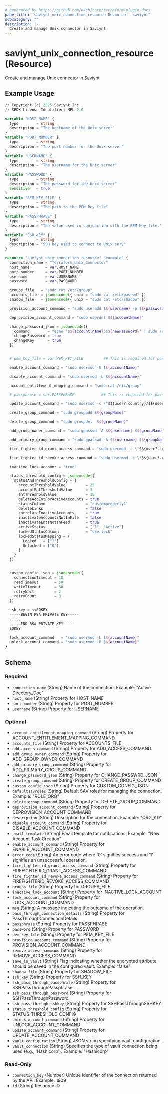```yaml
---
# generated by https://github.com/hashicorp/terraform-plugin-docs
page_title: "saviynt_unix_connection_resource Resource - saviynt"
subcategory: ""
description: |-
  Create and manage Unix connector in Saviynt
---
```


# saviynt_unix_connection_resource (Resource)

Create and manage Unix connector in Saviynt

## Example Usage

```terraform
// Copyright (c) 2025 Saviynt Inc.
// SPDX-License-Identifier: MPL-2.0

variable "HOST_NAME" {
  type        = string
  description = "The hostname of the Unix server"
}
variable "PORT_NUMBER" {
  type        = string
  description = "The port number for the Unix server"
}
variable "USERNAME" {
  type        = string
  description = "The username for the Unix server"
}
variable "PASSWORD" {
  type        = string
  description = "The password for the Unix server"
  sensitive   = true
}
variable "PEM_KEY_FILE" {
  type        = string
  description = "The path to the PEM key file"
}
variable "PASSPHRASE" {
  type        = string
  description = "The value used in conjunction with the PEM Key file."
}
variable "SSH_KEY" {
  type        = string
  description = "SSH key used to connect to Unix serv"
}

resource "saviynt_unix_connection_resource" "example" {
  connection_name = "Terraform_Unix_Connector"
  host_name       = var.HOST_NAME
  port_number     = var.PORT_NUMBER
  username        = var.USERNAME
  password        = var.PASSWORD

  groups_file   = "sudo cat /etc/group"
  accounts_file = jsonencode({ unix = "sudo cat /etc/passwd" })
  shadow_file   = jsonencode({ unix = "sudo cat /etc/shadow" })

  provision_account_command = "sudo useradd $${username} -p $${password} -c \"$${user?.country}/$${user?.employeeType}/$${user?.employeeid}/$${user?.lastname}.$${user?.firstname}/$${user?.email}\" -g users"

  deprovision_account_command = "sudo userdel $${accountName}"

  change_password_json = jsonencode({
    command        = "echo '$${account.name}:$${newPassword}' | sudo /usr/sbin/chpasswd"
    changePassword = true
    changeKey      = true
  })


  # pem_key_file = var.PEM_KEY_FILE         ## This is required for passwordless authetication

  enable_account_command = "sudo usermod -U $${accountName}"

  disable_account_command = "sudo usermod -L $${accountName}"

  account_entitlement_mapping_command = "sudo cat /etc/group"

  # passphrase = var.PASSPHRASE            ## This is required for passwordless authetication

  update_account_command = "sudo usermod -c \"$${user?.country}/$${user?.employeeType}/$${user?.employeeid}/$${user?.lastname}.$${user?.firstname}/$${user?.email}\" $${username}"

  create_group_command = "sudo groupadd $${groupName}"

  delete_group_command = "sudo groupdel  $${groupName}"

  add_group_owner_command = "sudo gpasswd -A $${username} $${groupName}"

  add_primary_group_command = "sudo gpasswd -A $${username} $${groupName}"

  fire_fighter_id_grant_access_command = "sudo usermod -c \"$${user?.country}/$${user?.lastname}.$${user?.firstname}/$${user?.email}\" $${username}"

  fire_fighter_id_revoke_access_command = "sudo usermod -c \"$${user?.country}/$${user?.firstname}\" $${username}"

  inactive_lock_account = "true"

  status_threshold_config = jsonencode({
    statusAndThresholdConfig = {
      accountThresholdValue         = 25
      accountEntThresholdValue      = 3
      entThresholdValue             = 10
      deleteAccEntForActiveAccounts = true
      statusColumn                  = "customproperty1"
      deleteLinks                   = false
      correlateInactiveAccounts     = true
      inactivateAccountsNotInFile   = false
      inactivateEntsNotInFeed       = true
      activeStatus                  = ["1", "Active"]
      lockedStatusColumn            = "userlock"
      lockedStatusMapping = {
        Locked   = ["1"]
        Unlocked = ["0"]
      }
    }
  })


  custom_config_json = jsonencode({
    connectionTimeout = 10
    readTimeout       = 50
    writeTimeout      = 50
    retryWait         = 2
    retryCount        = 3
  })

  ssh_key = <<EOKEY
  -----BEGIN RSA PRIVATE KEY-----
  .....
  -----END RSA PRIVATE KEY-----
  EOKEY

  lock_account_command   = "sudo usermod -L $${accountName}"
  unlock_account_command = "sudo usermod -U $${accountName}"
}
```

<!-- schema generated by tfplugindocs -->
## Schema

### Required

- `connection_name` (String) Name of the connection. Example: "Active Directory_Doc"
- `host_name` (String) Property for HOST_NAME
- `port_number` (String) Property for PORT_NUMBER
- `username` (String) Property for USERNAME

### Optional

- `account_entitlement_mapping_command` (String) Property for ACCOUNT_ENTITLEMENT_MAPPING_COMMAND
- `accounts_file` (String) Property for ACCOUNTS_FILE
- `add_access_command` (String) Property for ADD_ACCESS_COMMAND
- `add_group_owner_command` (String) Property for ADD_GROUP_OWNER_COMMAND
- `add_primary_group_command` (String) Property for ADD_PRIMARY_GROUP_COMMAND
- `change_password_json` (String) Property for CHANGE_PASSWRD_JSON
- `create_group_command` (String) Property for CREATE_GROUP_COMMAND
- `custom_config_json` (String) Property for CUSTOM_CONFIG_JSON
- `defaultsavroles` (String) Default SAV roles for managing the connection. Example: "ROLE_ORG"
- `delete_group_command` (String) Property for DELETE_GROUP_COMMAND
- `deprovision_account_command` (String) Property for DEPROVISION_ACCOUNT_COMMAND
- `description` (String) Description for the connection. Example: "ORG_AD"
- `disable_account_command` (String) Property for DISABLE_ACCOUNT_COMMAND
- `email_template` (String) Email template for notifications. Example: "New Account Task Creation"
- `enable_account_command` (String) Property for ENABLE_ACCOUNT_COMMAND
- `error_code` (String) An error code where '0' signifies success and '1' signifies an unsuccessful operation.
- `fire_fighter_id_grant_access_command` (String) Property for FIREFIGHTERID_GRANT_ACCESS_COMMAND
- `fire_fighter_id_revoke_access_command` (String) Property for FIREFIGHTERID_REVOKE_ACCESS_COMMAND
- `groups_file` (String) Property for GROUPS_FILE
- `inactive_lock_account` (String) Property for INACTIVE_LOCK_ACCOUNT
- `lock_account_command` (String) Property for LOCK_ACCOUNT_COMMAND
- `msg` (String) A message indicating the outcome of the operation.
- `pass_through_connection_details` (String) Property for PassThroughConnectionDetails
- `passphrase` (String) Property for PASSPHRASE
- `password` (String) Property for PASSWORD
- `pem_key_file` (String) Property for PEM_KEY_FILE
- `provision_account_command` (String) Property for PROVISION_ACCOUNT_COMMAND
- `remove_access_command` (String) Property for REMOVE_ACCESS_COMMAND
- `save_in_vault` (String) Flag indicating whether the encrypted attribute should be saved in the configured vault. Example: "false"
- `shadow_file` (String) Property for SHADOW_FILE
- `ssh_key` (String) Property for SSH_KEY
- `ssh_pass_through_passphrase` (String) Property for SSHPassThroughPassphrase
- `ssh_pass_through_password` (String) Property for SSHPassThroughPassword
- `ssh_pass_through_sshkey` (String) Property for SSHPassThroughSSHKEY
- `status_threshold_config` (String) Property for STATUS_THRESHOLD_CONFIG
- `unlock_account_command` (String) Property for UNLOCK_ACCOUNT_COMMAND
- `update_account_command` (String) Property for UPDATE_ACCOUNT_COMMAND
- `vault_configuration` (String) JSON string specifying vault configuration.
- `vault_connection` (String) Specifies the type of vault connection being used (e.g., 'Hashicorp'). Example: "Hashicorp"

### Read-Only

- `connection_key` (Number) Unique identifier of the connection returned by the API. Example: 1909
- `id` (String) Resource ID.
